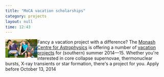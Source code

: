 ```yaml
---
title: "MoCA vacation scholarships"
category: projects
layout: null
time: 12:43
---
```

<!-- header generated from blosxom format post; make_header.pl 23.1.2022 -->
<p>
<img src="images/ideas-for-when-kids-are-bored.jpg" width="100" align="left">
Fancy a vacation project with a difference? The 
<a href="http://moca.monash.edu">Monash Centre for Astrophysics</a> is offering
a number of 
<a href="http://www.monash.edu.au/students/scholarships/research-projects/view.html?area=3-Monash%2520Centre%2520for%2520Astrophysics">vacation projects</a>
for (southern) summer 2014&mdash;15. Whether you're interested in core 
collapse supernovae, thermonuclear bursts, X-ray transients or star formation,
there's a project for you. Apply before October 13, 2014
